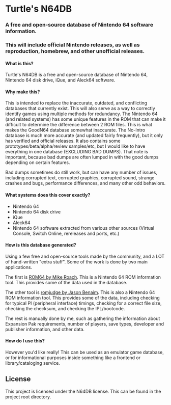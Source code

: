 # Turtle's N64DB

### A free and open-source database of Nintendo 64 software information.

### This will include official Nintendo releases, as well as reproduction, homebrew, and other unofficial releases.

#### What is this?
Turtle's N64DB is a free and open-source database of Nintendo 64, Nintendo 64 disk drive, iQue, and Aleck64 software.

#### Why make this?

This is intended to replace the inaccurate, outdated, and conflicting databases that currently exist. This will also serve as a way to correctly identify games using multiple methods for redundancy. The Nintendo 64 (and related systems) has some unique features in the ROM that can make it difficult to determine the difference between 2 ROM files. This is what makes the GoodN64 database somewhat inaccurate. The No-Intro database is much more accurate (and updated fairly frequently), but it only has verified and official releases. It also contains some prototypes/beta/alpha/review samples/etc, but I would like to have everything in one database (EXCLUDING BAD DUMPS). That note is important, because bad dumps are often lumped in with the good dumps depending on certain features.

Bad dumps sometimes do still work, but can have any number of issues, including corrupted text, corrupted graphics, corrupted sound, strange crashes and bugs, performance differences, and many other odd behaviors.

#### What systems does this cover exactly?

- Nintendo 64
- Nintendo 64 disk drive
- iQue
- Aleck64
- Nintendo 64 software extracted from various other sources (Virtual Console, Switch Online, rereleases and ports, etc.)

#### How is this database generated?

Using a few free and open-source tools made by the community, and a LOT of hand-written "extra stuff". Some of the work is done by two main applications.

The first is [ROM64 by Mike Roach](https://github.com/mroach/rom64). This is a Nintendo 64 ROM information tool. This provides some of the data used in the database.

The other tool is [romjudge by Jason Benaim](https://github.com/jkbenaim/romjudge). This is also a Nintendo 64 ROM information tool. This provides some of the data, including checking for typical PI (peripheral interface) timings, checking for a correct file size, checking the checksum, and checking the IPL/bootcode.

The rest is manually done by me, such as gathering the information about Expansion Pak requirements, number of players, save types, developer and publisher information, and other data.

#### How do I use this?

However you'd like really! This can be used as an emulator game database, or for informational purposes inside something like a frontend or library/cataloging service.

## License

This project is licensed under the N64DB license. This can be found in the project root directory.
